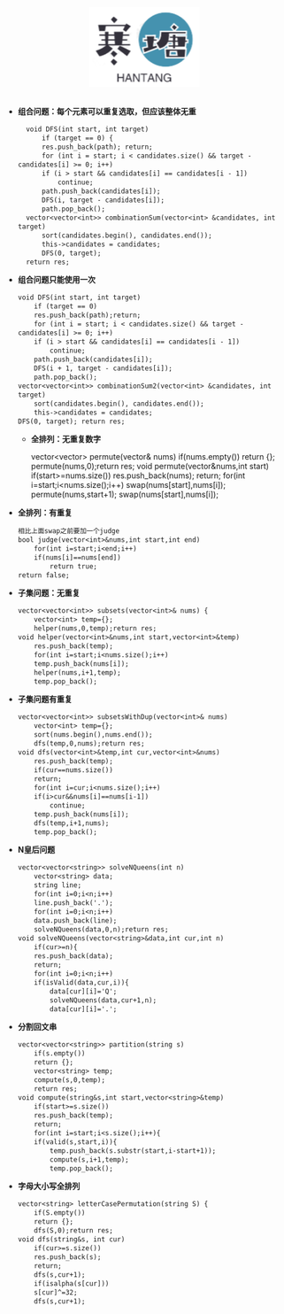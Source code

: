 <br>

<div align="center">
    <img src="logo.jpg" width="200px">
</div>

<br>

- **组合问题：每个元素可以重复选取，但应该整体无重**



		void DFS(int start, int target)
		    if (target == 0) {
			res.push_back(path); return;
		    for (int i = start; i < candidates.size() && target - candidates[i] >= 0; i++) 
			if (i > start && candidates[i] == candidates[i - 1])
			    continue;
			path.push_back(candidates[i]);
			DFS(i, target - candidates[i]);
			path.pop_back();
		vector<vector<int>> combinationSum(vector<int> &candidates, int target)
		    sort(candidates.begin(), candidates.end());
		    this->candidates = candidates;
		    DFS(0, target);
		return res;
-	**组合问题只能使用一次**



		void DFS(int start, int target)
		    if (target == 0) 
			res.push_back(path);return;
		    for (int i = start; i < candidates.size() && target - candidates[i] >= 0; i++)
			if (i > start && candidates[i] == candidates[i - 1])
			    continue;
			path.push_back(candidates[i]);
			DFS(i + 1, target - candidates[i]);
			path.pop_back();
		vector<vector<int>> combinationSum2(vector<int> &candidates, int target)
		    sort(candidates.begin(), candidates.end());
		    this->candidates = candidates;
		DFS(0, target); return res;
	-	**全排列：无重复数字**



		vector<vector<int>> permute(vector<int>& nums)
		    if(nums.empty())
			return {};
		    permute(nums,0);return res;
		void permute(vector<int>&nums,int start)
		    if(start>=nums.size())
			res.push_back(nums);
			return;
		    for(int i=start;i<nums.size();i++)
			swap(nums[start],nums[i]);
			permute(nums,start+1);
			swap(nums[start],nums[i]);
-	**全排列：有重复**



		相比上面swap之前要加一个judge
		bool judge(vector<int>&nums,int start,int end)
		    for(int i=start;i<end;i++)
			if(nums[i]==nums[end])
			    return true;
		return false;




-	**子集问题：无重复**


		vector<vector<int>> subsets(vector<int>& nums) {
		    vector<int> temp={};
		    helper(nums,0,temp);return res;
		void helper(vector<int>&nums,int start,vector<int>&temp)
		    res.push_back(temp);
		    for(int i=start;i<nums.size();i++)
			temp.push_back(nums[i]);
			helper(nums,i+1,temp);
			temp.pop_back();
-	**子集问题有重复**



		vector<vector<int>> subsetsWithDup(vector<int>& nums)
		    vector<int> temp={};
		    sort(nums.begin(),nums.end());
		    dfs(temp,0,nums);return res;
		void dfs(vector<int>&temp,int cur,vector<int>&nums)
		    res.push_back(temp);
		    if(cur==nums.size())
			return;
		    for(int i=cur;i<nums.size();i++)
			if(i>cur&&nums[i]==nums[i-1])
			    continue;
			temp.push_back(nums[i]);
			dfs(temp,i+1,nums);
			temp.pop_back();
-	**N皇后问题**



		vector<vector<string>> solveNQueens(int n)
		    vector<string> data;
		    string line;
		    for(int i=0;i<n;i++)
			line.push_back('.');
		    for(int i=0;i<n;i++)
			data.push_back(line);
		    solveNQueens(data,0,n);return res;
		void solveNQueens(vector<string>&data,int cur,int n)
		    if(cur>=n){
			res.push_back(data);
			return;
		    for(int i=0;i<n;i++)
			if(isValid(data,cur,i)){
			    data[cur][i]='Q';
			    solveNQueens(data,cur+1,n);
			    data[cur][i]='.';
-	**分割回文串**



		vector<vector<string>> partition(string s)
		    if(s.empty())
			return {};
		    vector<string> temp;
		    compute(s,0,temp);
		    return res;
		void compute(string&s,int start,vector<string>&temp)
		    if(start>=s.size())
			res.push_back(temp);
			return;
		    for(int i=start;i<s.size();i++){
			if(valid(s,start,i)){
			    temp.push_back(s.substr(start,i-start+1));
			    compute(s,i+1,temp);
			    temp.pop_back();
-	**字母大小写全排列**



		vector<string> letterCasePermutation(string S) {
		    if(S.empty())
			return {};
		    dfs(S,0);return res;
		void dfs(string&s, int cur)
		    if(cur>=s.size())
			res.push_back(s);
			return;
		    dfs(s,cur+1);
		    if(isalpha(s[cur]))
			s[cur]^=32;
			dfs(s,cur+1);
